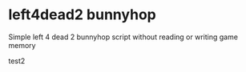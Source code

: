 # left4dead2 bunnyhop
Simple left 4 dead 2 bunnyhop script without reading or writing game memory

test2
